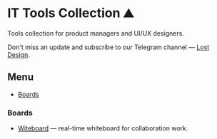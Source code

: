# IT Tools Collection ⛰️

Tools collection for product managers and UI/UX designers.

Don't miss an update and subscribe to our Telegram channel — [Lost Design](https://tglink.me/lostdesign).

## Menu

* [Boards](#boards)

### Boards

* [Witeboard](https://www.witeboard.com/) — real-time whiteboard for collaboration work.
